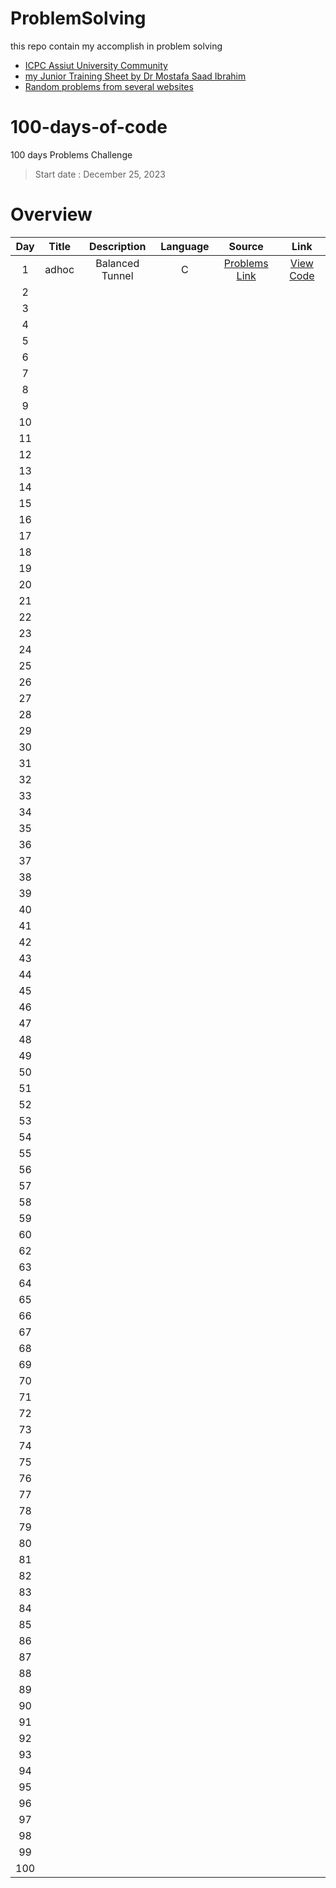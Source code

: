 # ProblemSolving
this repo contain my accomplish in problem solving

- [ICPC Assiut University Community](https://codeforces.com/group/MWSDmqGsZm/contest/219158)
- [my Junior Training Sheet by Dr Mostafa Saad Ibrahim](https://docs.google.com/spreadsheets/d/1XDQiUjpV9ltzZtaUGajDSo9TXF9Hc5UnBgslBmy4rhQ/edit?usp=sharing)
- [Random problems from several websites](/RandomProblems/)


# 100-days-of-code

100 days Problems Challenge

> Start date : December 25, 2023

# Overview

|Day|Title|Description|Language|Source|Link|
|:-:|:-:|:-:|:-:|:-:|:-:|
|1| adhoc| Balanced Tunnel | C | <a href="https://www.hackerrank.com/challenges/balanced-brackets/problem?isFullScreen=true">Problems Link</a> | <a href="" >View Code</a> |
|2||||||
|3||||||
|4||||||
|5||||||
|6||||||
|7||||||
|8||||||
|9||||||
|10||||||
|11||||||
|12||||||
|13||||||
|14||||||
|15||||||
|16||||||
|17||||||
|18||||||
|19||||||
|20||||||
|21||||||
|22||||||
|23||||||
|24||||||
|25||||||
|26||||||
|27||||||
|28||||||
|29||||||
|30||||||
|31||||||
|32||||||
|33||||||
|34||||||
|35||||||
|36||||||
|37||||||
|38||||||
|39||||||
|40||||||
|41||||||
|42||||||
|43||||||
|44||||||
|45||||||
|46||||||
|47||||||
|48||||||
|49||||||
|50||||||
|51||||||
|52||||||
|53||||||
|54||||||
|55||||||
|56||||||
|57||||||
|58||||||
|59||||||
|60||||||
|62||||||
|63||||||
|64||||||
|65||||||
|66||||||
|67||||||
|68||||||
|69||||||
|70||||||
|71||||||
|72||||||
|73||||||
|74||||||
|75||||||
|76||||||
|77||||||
|78||||||
|79||||||
|80||||||
|81||||||
|82||||||
|83||||||
|84||||||
|85||||||
|86||||||
|87||||||
|88||||||
|89||||||
|90||||||
|91||||||
|92||||||
|93||||||
|94||||||
|95||||||
|96||||||
|97||||||
|98||||||
|99||||||
|100||||||

